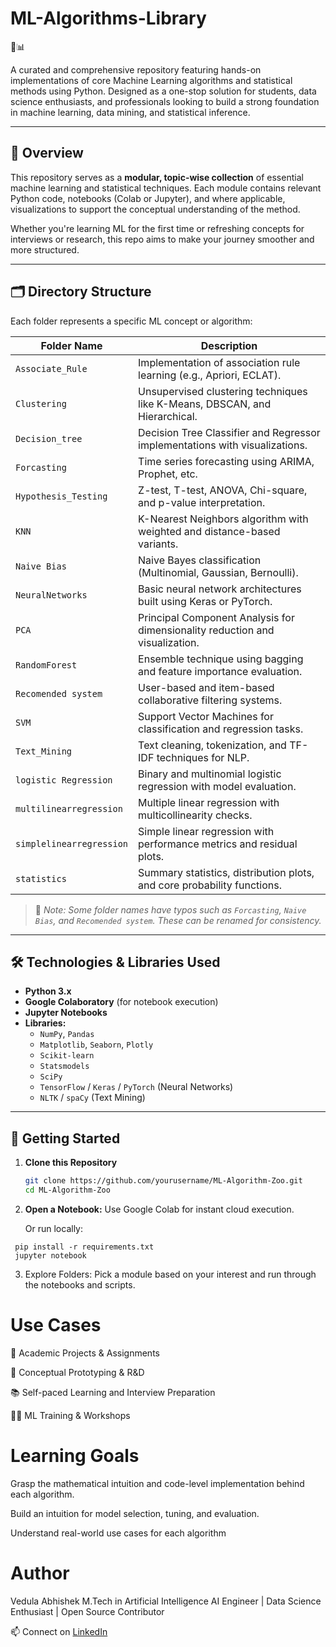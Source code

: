 # ML-Algorithms-Library
 🧠📊

A curated and comprehensive repository featuring hands-on implementations of core Machine Learning algorithms and statistical methods using Python. Designed as a one-stop solution for students, data science enthusiasts, and professionals looking to build a strong foundation in machine learning, data mining, and statistical inference.

---

## 🧭 Overview

This repository serves as a **modular, topic-wise collection** of essential machine learning and statistical techniques. Each module contains relevant Python code, notebooks (Colab or Jupyter), and where applicable, visualizations to support the conceptual understanding of the method.

Whether you're learning ML for the first time or refreshing concepts for interviews or research, this repo aims to make your journey smoother and more structured.

---

## 🗂️ Directory Structure

Each folder represents a specific ML concept or algorithm:

| Folder Name              | Description                                                                 |
|--------------------------|-----------------------------------------------------------------------------|
| `Associate_Rule`         | Implementation of association rule learning (e.g., Apriori, ECLAT).        |
| `Clustering`             | Unsupervised clustering techniques like K-Means, DBSCAN, and Hierarchical. |
| `Decision_tree`          | Decision Tree Classifier and Regressor implementations with visualizations.|
| `Forcasting`             | Time series forecasting using ARIMA, Prophet, etc.                          |
| `Hypothesis_Testing`     | Z-test, T-test, ANOVA, Chi-square, and p-value interpretation.              |
| `KNN`                    | K-Nearest Neighbors algorithm with weighted and distance-based variants.    |
| `Naive Bias`             | Naive Bayes classification (Multinomial, Gaussian, Bernoulli).              |
| `NeuralNetworks`         | Basic neural network architectures built using Keras or PyTorch.           |
| `PCA`                    | Principal Component Analysis for dimensionality reduction and visualization.|
| `RandomForest`           | Ensemble technique using bagging and feature importance evaluation.         |
| `Recomended system`      | User-based and item-based collaborative filtering systems.                  |
| `SVM`                    | Support Vector Machines for classification and regression tasks.            |
| `Text_Mining`            | Text cleaning, tokenization, and TF-IDF techniques for NLP.                 |
| `logistic Regression`    | Binary and multinomial logistic regression with model evaluation.           |
| `multilinearregression`  | Multiple linear regression with multicollinearity checks.                   |
| `simplelinearregression` | Simple linear regression with performance metrics and residual plots.       |
| `statistics`             | Summary statistics, distribution plots, and core probability functions.     |

> 📌 _Note: Some folder names have typos such as `Forcasting`, `Naive Bias`, and `Recomended system`. These can be renamed for consistency._

---

## 🛠️ Technologies & Libraries Used

- **Python 3.x**
- **Google Colaboratory** (for notebook execution)
- **Jupyter Notebooks**
- **Libraries:**
  - `NumPy`, `Pandas`
  - `Matplotlib`, `Seaborn`, `Plotly`
  - `Scikit-learn`
  - `Statsmodels`
  - `SciPy`
  - `TensorFlow` / `Keras` / `PyTorch` (Neural Networks)
  - `NLTK` / `spaCy` (Text Mining)

---

## 🚀 Getting Started

1. **Clone this Repository**
   ```bash
   git clone https://github.com/yourusername/ML-Algorithm-Zoo.git
   cd ML-Algorithm-Zoo

2.  **Open a Notebook:**
    Use Google Colab for instant cloud execution.
   
     Or run locally:
```
 pip install -r requirements.txt
 jupyter notebook
```
3. Explore Folders: Pick a module based on your interest and run through the notebooks and scripts.

# Use Cases

💼 Academic Projects & Assignments

🧪 Conceptual Prototyping & R&D

📚 Self-paced Learning and Interview Preparation

🧑‍🏫 ML Training & Workshops

# Learning Goals

Grasp the mathematical intuition and code-level implementation behind each algorithm.

Build an intuition for model selection, tuning, and evaluation.

Understand real-world use cases for each algorithm

#  Author

Vedula Abhishek
M.Tech in Artificial Intelligence
AI Engineer | Data Science Enthusiast | Open Source Contributor

📫 Connect on [LinkedIn](https://www.linkedin.com/in/vedula-abhishek-115504214/)
